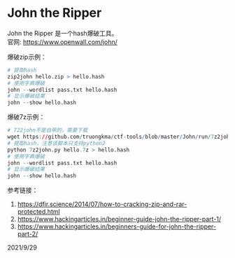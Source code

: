 # John the Ripper

John the Ripper 是一个hash爆破工具。  
官网: https://www.openwall.com/john/  

爆破zip示例：  
```r
# 提取hash
zip2john hello.zip > hello.hash
# 使用字典爆破
john --wordlist pass.txt hello.hash
# 显示爆破结果
john --show hello.hash
```

爆破7z示例：  
```r
# 722john不是自带的，需要下载
wget https://github.com/truongkma/ctf-tools/blob/master/John/run/7z2john.py
# 提取hash，注意该脚本只支持python2
python 7z2john.py hello.7z > hello.hash
# 使用字典爆破
john --wordlist pass.txt hello.hash
# 显示爆破结果
john --show hello.hash
```


参考链接：  
1. https://dfir.science/2014/07/how-to-cracking-zip-and-rar-protected.html
2. https://www.hackingarticles.in/beginner-guide-john-the-ripper-part-1/
3. https://www.hackingarticles.in/beginners-guide-for-john-the-ripper-part-2/


2021/9/29  

